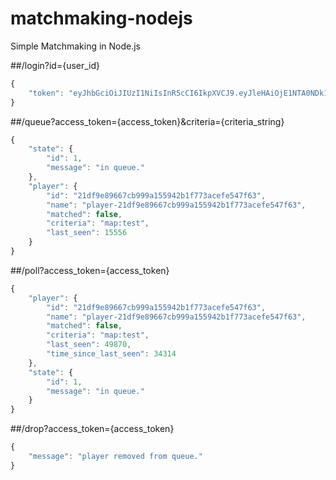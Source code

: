 # matchmaking-nodejs
Simple Matchmaking in Node.js


##/login?id={user_id}
```javascript
{
    "token": "eyJhbGciOiJIUzI1NiIsInR5cCI6IkpXVCJ9.eyJleHAiOjE1NTA0NDk1MjcsImlkIjoiMjFkZjllODk2NjdjYjk5OWExNTU5NDJiMWY3NzNhY2VmZTU0N2Y2MyIsImlhdCI6MTU1MDQ0NTkyN30.lyNmrxk54SYZAaPCmlXLHCvdEEAWMx-YTtzDtg4Ue00"
}
```


##/queue?access_token={access_token}&criteria={criteria_string}
```javascript
{
    "state": {
        "id": 1,
        "message": "in queue."
    },
    "player": {
        "id": "21df9e89667cb999a155942b1f773acefe547f63",
        "name": "player-21df9e89667cb999a155942b1f773acefe547f63",
        "matched": false,
        "criteria": "map:test",
        "last_seen": 15556
    }
}
```


##/poll?access_token={access_token}
```javascript
{
    "player": {
        "id": "21df9e89667cb999a155942b1f773acefe547f63",
        "name": "player-21df9e89667cb999a155942b1f773acefe547f63",
        "matched": false,
        "criteria": "map:test",
        "last_seen": 49870,
        "time_since_last_seen": 34314
    },
    "state": {
        "id": 1,
        "message": "in queue."
    }
}
```


##/drop?access_token={access_token}
```javascript
{
    "message": "player removed from queue."
}
```